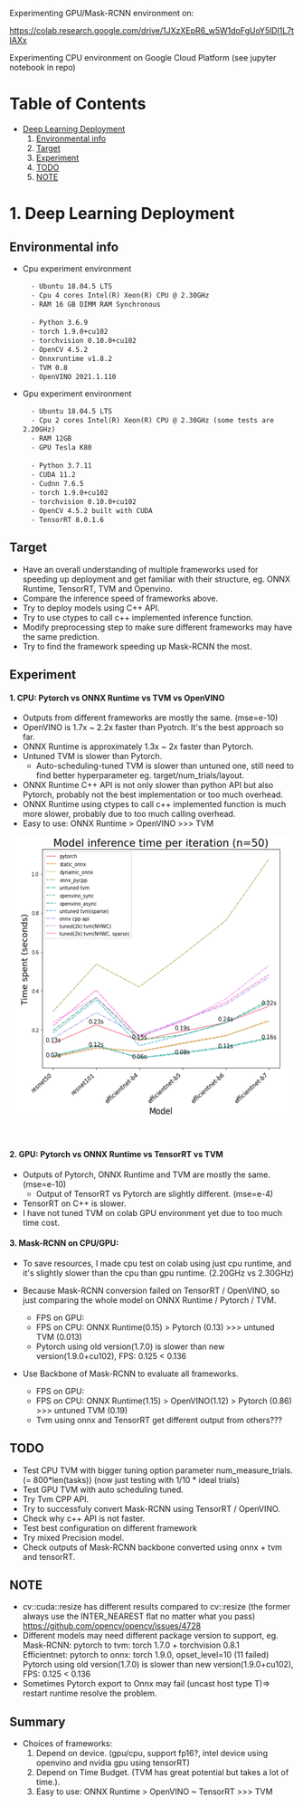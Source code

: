 Experimenting GPU/Mask-RCNN environment on:

https://colab.research.google.com/drive/1JXzXEpR6_w5W1doFgUoY5lDl1L7tIAXx

Experimenting CPU environment on Google Cloud Platform (see jupyter notebook in repo)

# Table of Contents
* [Deep Learning Deployment](#dld)
    1. [Environmental info](#ei)
    2. [Target](#ta)
    3. [Experiment](#ex)
    4. [TODO](#todo)
    5. [NOTE](#note)
    
    
# <a name="dld">1. Deep Learning Deployment

## <a name="ei">Environmental info
* Cpu experiment environment
    
        - Ubuntu 18.04.5 LTS
        - Cpu 4 cores Intel(R) Xeon(R) CPU @ 2.30GHz
        - RAM 16 GB DIMM RAM Synchronous
        
        - Python 3.6.9
        - torch 1.9.0+cu102
        - torchvision 0.10.0+cu102
        - OpenCV 4.5.2
        - Onnxruntime v1.8.2
        - TVM 0.8
        - OpenVINO 2021.1.110
        
* Gpu experiment environment 
    
        - Ubuntu 18.04.5 LTS
        - Cpu 2 cores Intel(R) Xeon(R) CPU @ 2.30GHz (some tests are 2.20GHz)
        - RAM 12GB
        - GPU Tesla K80    
    
        - Python 3.7.11    
        - CUDA 11.2
        - Cudnn 7.6.5                
        - torch 1.9.0+cu102
        - torchvision 0.10.0+cu102
        - OpenCV 4.5.2 built with CUDA
        - TensorRT 8.0.1.6
    
## <a name="ta">Target
* Have an overall understanding of multiple frameworks used for speeding up deployment and get familiar with their structure, eg. ONNX Runtime, TensorRT, TVM and Openvino.
* Compare the inference speed of frameworks above.
* Try to deploy models using C++ API.
* Try to use ctypes to call c++ implemented inference function.
* Modify preprocessing step to make sure different frameworks may have the same prediction.
* Try to find the framework speeding up Mask-RCNN the most. 
    
## <a name="ex">Experiment
#### 1. CPU: Pytorch vs ONNX Runtime vs TVM vs OpenVINO
* Outputs from different frameworks are mostly the same. (mse=e-10)
* OpenVINO is 1.7x ~ 2.2x faster than Pyotrch. It's the best approach so far.
* ONNX Runtime is approximately 1.3x ~ 2x faster than Pytorch.
* Untuned TVM is slower than Pytorch.
    * Auto-scheduling-tuned TVM is slower than untuned one, still need to find better hyperparameter eg. target/num_trials/layout.
* ONNX Runtime C++ API is not only slower than python API but also Pytorch, probably not the best implementation or too much overhead.
* ONNX Runtime using ctypes to call c++ implemented function is much more slower, probably due to too much calling overhead.<br>
* Easy to use: ONNX Runtime > OpenVINO >>> TVM

<p align="center">
    <img src="./cpp_speed_comparison.png" width="600" height="500">
</p><br>    
    
#### 2. GPU: Pytorch vs ONNX Runtime vs TensorRT vs TVM
* Outputs of Pytorch, ONNX Runtime and TVM are mostly the same. (mse=e-10)
    * Output of TensorRT vs Pytorch are slightly different. (mse=e-4)
* TensorRT on C++ is slower.
* I have not tuned TVM on colab GPU environment yet due to too much time cost.
    
#### 3. Mask-RCNN on CPU/GPU:
* To save resources, I made cpu test on colab using just cpu runtime, and it's  slightly slower than the cpu than gpu runtime. (2.20GHz vs 2.30GHz)
* Because Mask-RCNN conversion failed on TensorRT / OpenVINO, so just comparing the whole model on ONNX Runtime / Pytorch / TVM.
    * FPS on GPU:         
    * FPS on CPU: ONNX Runtime(0.15) > Pytorch (0.13) >>> untuned TVM (0.013)
    * Pytorch using old version(1.7.0) is slower than new version(1.9.0+cu102), FPS: 0.125 < 0.136

* Use Backbone of Mask-RCNN to evaluate all frameworks.
    * FPS on GPU: 
    * FPS on CPU: ONNX Runtime(1.15) > OpenVINO(1.12) > Pytorch (0.86) >>> untuned TVM (0.19)
    * Tvm using onnx and TensorRT get different output from others???
    
    
## <a name="todo">TODO
* Test CPU TVM with bigger tuning option parameter num_measure_trials. (= 800*len(tasks)) (now just testing with 1/10 * ideal trials)
* Test GPU TVM with auto scheduling tuned.
* Try Tvm CPP API.
* Try to successfuly convert Mask-RCNN using TensorRT / OpenVINO.
* Check why c++ API is not faster.
* Test best configuration on different framework
* Try mixed Precision model.
* Check outputs of Mask-RCNN backbone converted using onnx + tvm and tensorRT.
    
## <a name="note">NOTE
* cv::cuda::resize has different results compared to cv::resize (the former always use the INTER_NEAREST flat no matter what you pass)
    https://github.com/opencv/opencv/issues/4728
* Different models may need different package version to support, eg. <br>
    Mask-RCNN: pytorch to tvm: torch 1.7.0 + torchvision 0.8.1<br>
    Efficientnet: pytorch to onnx: torch 1.9.0, opset_level=10 (11 failed)<br>
    Pytorch using old version(1.7.0) is slower than new version(1.9.0+cu102), FPS: 0.125 < 0.136<br>
* Sometimes Pytorch export to Onnx may fail (uncast host type T)=> restart runtime resolve the problem.
    
## <a name="su">Summary
* Choices of frameworks:
    1. Depend on device. (gpu/cpu, support fp16?, intel device using openvino and nvidia gpu using tensorRT)
    2. Depend on Time Budget. (TVM has great potential but takes a lot of time.).
    3. Easy to use: ONNX Runtime > OpenVINO ~ TensorRT >>> TVM
